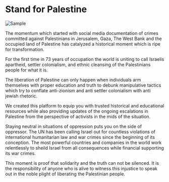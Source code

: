 # Stand for Palestine

![Sample](Web-use/1280×640px.png)

The momentum which started with social media documentation of crimes committed against Palestinians in Jerusalem, Gaza, The West Bank and the occupied land of Palestine has catalyzed a historical moment which is ripe for transformation.  

For the first time in 73 years of occupation the world is uniting to call  Israelis apartheid, settler colonialism, and ethnic cleansing of the Palestinians people for what it is. 

The liberation of Palestine can only happen when individuals arm themselves with proper education and truth to debunk manipulative tactics which try to conflate anti-zionism and anti settler colonialism with anti jewish rhetoric. 

We created this platform to equip you with trusted historical and educational resources while also providing updates of the ongoing escalations in Palestine from the perspective of activists in the mids of the situation. 
  
Staying neutral in situations of oppression puts you on the side of oppressor. The UN has been calling Israel out for countless violations of international humanitarian law and war crimes since the beginning of its conception. The most powerful countries and companies in the world work relentlessly to sheild Israel from all consequences while financial supporting its war crimes. 

This moment is proof that solidarity and the truth can not be silenced. It is the responsibility of anyone who is alive to witness this injustice to speak out in the noble plight of liberating the Palestinian people. 
